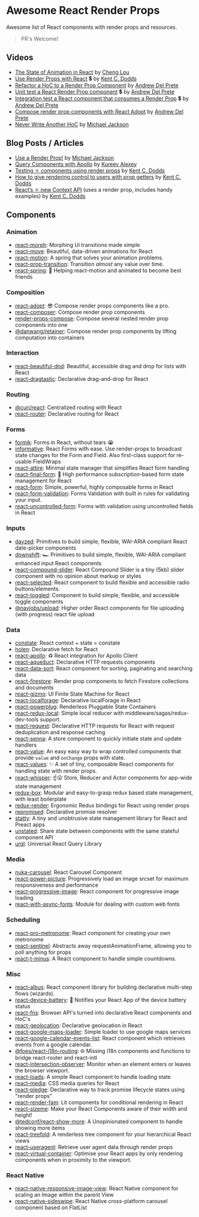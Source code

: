 # Awesome React Render Props

Awesome list of React components with render props and resources.

> PR's Welcome!

## Videos

- [The State of Animation in React](https://www.youtube.com/watch?v=1tavDv5hXpo) by [Cheng Lou](https://twitter.com/_chenglou)
- [Use Render Props with React](https://egghead.io/lessons/react-use-render-props-with-react) 💲 by [Kent C. Dodds](https://twitter.com/kentcdodds)
- [Refactor a HoC to a Render Prop Component](https://egghead.io/lessons/react-refactor-a-higher-order-component-to-a-render-prop-component) by [Andrew Del Prete](https://twitter.com/andrewdelprete)
- [Unit test a React Render Prop component](https://egghead.io/lessons/react-unit-test-a-react-render-prop-component) 💲 by [Andrew Del Prete](https://twitter.com/andrewdelprete)
- [Integration test a React component that consumes a Render Prop](https://egghead.io/lessons/react-integration-test-a-react-component-that-consumes-a-render-prop) 💲 by [Andrew Del Prete](https://twitter.com/andrewdelprete)
- [Compose render prop components with React Adopt](https://egghead.io/lessons/react-compose-render-prop-components-with-react-adopt) by [Andrew Del Prete](https://twitter.com/andrewdelprete)
- [Never Write Another HoC](https://www.youtube.com/watch?v=BcVAq3YFiuc) by [Michael Jackson](https://twitter.com/mjackson)

## Blog Posts / Articles

- [Use a Render Prop!](https://cdb.reacttraining.com/use-a-render-prop-50de598f11ce) by [Michael Jackson](https://twitter.com/mjackson)
- [Query Components with Apollo](https://dev-blog.apollodata.com/query-components-with-apollo-ec603188c157) by [Kureev Alexey](https://twitter.com/kureevalexey)
- [Testing ⚛️ components using render props](https://blog.kentcdodds.com/5623ab1814c) by [Kent C. Dodds](https://twitter.com/kentcdodds)
- [How to give rendering control to users with prop getters](https://blog.kentcdodds.com/549eaef76acf) by [Kent C. Dodds](https://twitter.com/kentcdodds)
- [React’s ⚛️ new Context API](https://medium.com/dailyjs/reacts--new-context-api-70c9fe01596b) (uses a render prop, includes handy examples) by [Kent C. Dodds](https://twitter.com/kentcdodds)

## Components

### Animation

- [react-morph](https://github.com/brunnolou/react-morph): Morphing Ui transitions made simple
- [react-move](https://github.com/react-tools/react-move): Beautiful, data-driven animations for React
- [react-motion](https://github.com/chenglou/react-motion): A spring that solves your animation problems.
- [react-prop-transition](https://github.com/imranolas/react-prop-transition): Transition _almost_ any value over time.
- [react-spring](https://github.com/drcmda/react-spring): 🙌 Helping react-motion and animated to become best friends

### Composition

- [react-adopt](https://github.com/pedronauck/react-adopt): 😎 Compose render props components like a pro.
- [react-composer](https://github.com/jmeas/react-composer): Compose render prop components
- [render-props-compose](https://github.com/gnapse/render-props-compose): Compose several nested render prop components into one
- [@danwang/retainer](https://github.com/danwang/retainer): Compose render prop components by lifting computation into containers

### Interaction

- [react-beautiful-dnd](https://github.com/atlassian/react-beautiful-dnd): Beautiful, accessible drag and drop for lists with React
- [react-dragtastic](https://github.com/chrisjpatty/react-dragtastic): Declarative drag-and-drop for React

### Routing

- [@curi/react](https://curi.js.org/packages/@curi/react): Centralized routing with React
- [react-router](https://github.com/reacttraining/react-router): Declarative routing for React

### Forms

- [formik](https://github.com/jaredpalmer/formik): Forms in React, without tears 😭
- [informative](https://github.com/bradwestfall/informative): React Forms with ease. Use render-props to broadcast state
  changes for the Form and Field. Also first-class support for re-usable FieldWraps
- [react-attire](https://github.com/gianmarcotoso/react-attire): Minimal state manager that simplifies React form handling
- [react-final-form](https://github.com/final-form/react-final-form): 🏁 High performance subscription-based form state management for React
- [react-form](https://github.com/react-tools/react-form): Simple, powerful, highly composable forms in React
- [react-form-validation](https://github.com/semmiverian/react-form-validation): Forms Validation with built in rules for validating your input.
- [react-uncontrolled-form](https://github.com/ericvaladas/react-uncontrolled-form): Forms with validation using uncontrolled fields in React

### Inputs

- [dayzed](https://github.com/deseretdigital/dayzed): Primitives to build simple, flexible, WAI-ARIA compliant React date-picker components
- [downshift](https://github.com/paypal/downshift): 🏎 Primitives to build simple, flexible, WAI-ARIA compliant enhanced input React components
- [react-compound-slider](https://github.com/sghall/react-compound-slider): React Compound Slider is a tiny (5kb) slider component with no opinion about markup or styles
- [react-selected](https://github.com/jxom/react-selected): React component to build flexible and accessible radio buttons/elements.
- [react-toggled](https://github.com/kentcdodds/react-toggled): Component to build simple, flexible, and accessible toggle components
- [@navjobs/upload](https://github.com/navjobs/upload): Higher order React components for file uploading (with progress) react file upload

### Data

- [constate](https://github.com/diegohaz/constate): React context + state = constate
- [holen](https://github.com/tkh44/holen): Declarative fetch for React
- [react-apollo](https://github.com/apollographql/react-apollo): ♻️ React integration for Apollo Client
- [react-aqueduct](https://github.com/kserjey/react-aqueduct): Declarative HTTP requests components
- [react-data-sort](https://github.com/corjen/react-data-sort): React component for sorting, paginating and searching data
- [react-firestore](https://github.com/green-arrow/react-firestore): Render prop components to fetch Firestore collections and documents
- [react-gizmo](https://github.com/KadoBOT/react-gizmo): UI Finite State Machine for React
- [react-localforage](https://github.com/tkh44/react-localforage): Declarative localForage in React
- [react-powerplug](https://github.com/renatorib/react-powerplug): Renderless Pluggable State Containers
- [react-redux-local](https://github.com/imflavio/react-redux-local): Simple local reducer with middleware/sagas/redux-dev-tools support.
- [react-request](https://github.com/jmeas/react-request): Declarative HTTP requests for React with request deduplication and response caching
- [react-senna](https://github.com/collardeau/react-senna): A store component to quickly initiate state and update handlers
- [react-value](https://github.com/JedWatson/react-value): An easy easy way to wrap controlled components that provide `value` and `onChange` props with state.
- [react-values](https://github.com/ianstormtaylor/react-values): ✨ A set of tiny, composable React components for handling state with render props.
- [react-whisper](https://github.com/arturkulig/react-whisper): ☝️😮 Store, Reducer and Actor components for app-wide state management
- [redux-box](https://github.com/anish000kumar/redux-box): Modular and easy-to-grasp redux based state management, with least boilerplate
- [redux-render](https://github.com/jsonnull/redux-render): Ergonomic Redux bindings for React using render props
- [repromised](https://github.com/axross/repromised): Declarative promise resolver
- [statty](https://github.com/vesparny/statty): A tiny and unobtrusive state management library for React and Preact apps
- [unstated](https://github.com/thejameskyle/unstated): Share state between components with the same stateful component API
- [urql](https://github.com/FormidableLabs/urql): Universal React Query Library

### Media

- [nuka-carousel](https://github.com/FormidableLabs/nuka-carousel): React Carousel Component
- [react-power-picture](https://github.com/tvthatsme/react-power-picture): Progressively load an image srcset for maximum responsiveness and performance
- [react-progressive-image](https://github.com/FormidableLabs/react-progressive-image): React component for progressive image loading
- [react-with-async-fonts](https://github.com/sergeybekrin/react-with-async-fonts): Module for dealing with custom web fonts

### Scheduling

- [react-pro-metronome](https://github.com/rigobauer/react-pro-metronome): React component for creating your own metronome
- [react-sentinel](https://github.com/YurkaninRyan/react-sentinel): Abstracts away requestAnimationFrame, allowing you to poll anything for props
- [react-t-minus](https://github.com/jxom/react-t-minus): A React component to handle simple countdowns.

### Misc

- [react-albus](https://github.com/americanexpress/react-albus): React component library for building declarative multi-step flows (wizards).
- [react-device-battery](https://github.com/zanonnicola/react-device-battery): 🔋 Notifies your React App of the device battery status
- [react-fns](https://github.com/jaredpalmer/react-fns): Browser API's turned into declarative React components and HoC's
- [react-geolocation](https://github.com/tkh44/react-geolocation): Declarative geolocation in React
- [react-google-maps-loader](https://github.com/xuopled/react-google-maps-loader): Simple loader to use google maps services
- [react-google-calendar-events-list](https://github.com/VinSpee/react-gcal-events-list): React component which retrieves events from a google calendar.
- [@foes/react-i18n-routing](https://github.com/FriendsOfECMAScript/ReactI18nRouting): 🌐 Missing i18n components and functions to bridge react-router and react-intl
- [react-intersection-observer](https://github.com/thebuilder/react-intersection-observer): Monitor when an element enters or leaves the browser viewport.
- [react-loads](https://github.com/jxom/react-loads): A simple React component to handle loading state
- [react-media](https://github.com/reacttraining/react-media): CSS media queries for React
- [react-pledge](https://github.com/petergombos/react-pledge): Declarative way to track promise lifecycle states using "render props"
- [react-render-fam](https://github.com/danieldelcore/react-render-fam): Lit components for conditional rendering in React
- [react-sizeme](https://github.com/ctrlplusb/react-sizeme): Make your React Components aware of their width and height!
- [@tedconf/react-show-more](https://github.com/tedconf/react-show-more): A Unopinionated component to handle showing more items
- [react-treefold](https://github.com/gnapse/react-treefold): A renderless tree component for your hierarchical React views
- [react-useragent](https://github.com/jonstuebe/react-useragent): Retrieve user agent data through render props
- [react-virtual-container](https://github.com/ctrlplusb/react-virtual-container): Optimise your React apps by only rendering components when in proximity to the viewport.

### React Native

- [react-native-responsive-image-view](https://github.com/wKovacs64/react-native-responsive-image-view): React Native component for scaling an Image within the parent View
- [react-native-sideswipe](https://github.com/kkemple/react-native-sideswipe): React Native cross-platform carousel component based on FlatList
